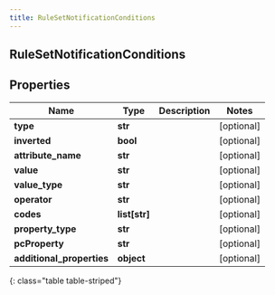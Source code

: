 ```yaml
---
title: RuleSetNotificationConditions
---
```

## RuleSetNotificationConditions

## Properties

|Name | Type | Description | Notes|
|------------ | ------------- | ------------- | -------------|
| **type** | **str** |  | [optional] |
| **inverted** | **bool** |  | [optional] |
| **attribute_name** | **str** |  | [optional] |
| **value** | **str** |  | [optional] |
| **value_type** | **str** |  | [optional] |
| **operator** | **str** |  | [optional] |
| **codes** | **list[str]** |  | [optional] |
| **property_type** | **str** |  | [optional] |
| **pcProperty** | **str** |  | [optional] |
| **additional_properties** | **object** |  | [optional] |
{: class="table table-striped"}


